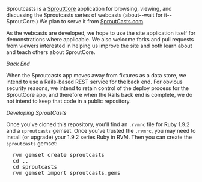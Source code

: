 Sproutcasts is a [SproutCore][1] application for browsing, viewing, and discussing the Sproutcasts series of webcasts (about--wait for it--SproutCore.) We plan to serve it from [SproutCasts.com][2].

As the webcasts are developed, we hope to use the site application itself for demonstrations where applicable. We also welcome forks and pull requests from viewers interested in helping us improve the site and both learn about and teach others about SproutCore.

_Back End_

When the Sproutcasts app moves away from fixtures as a data store, we intend to use a Rails-based REST service for the back end. For obvious security reasons, we intend to retain control of the deploy process for the SproutCore app, and therefore when the Rails back end is complete, we do not intend to keep that code in a public repository.

_Developing SproutCasts_

Once you've cloned this repository, you'll find an `.rvmrc` file for Ruby 1.9.2 and a `sproutcasts` gemset. Once you've trusted the `.rvmrc`, you may need to install (or upgrade) your 1.9.2 series Ruby in RVM. Then you can create the `sproutcasts` gemset:

<pre>
  rvm gemset create sproutcasts
  cd ..
  cd sproutcasts
  rvm gemset import sproutcasts.gems
</pre>

[1]: http://sproutcore.com "SproutCore"
[2]: http://sproutcasts.com "SproutCasts"